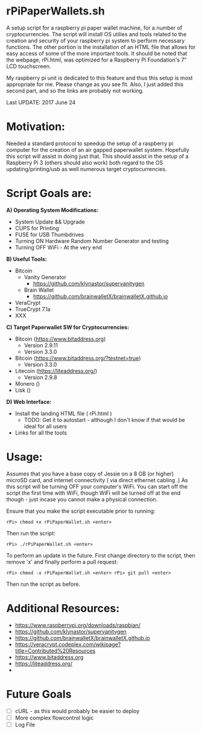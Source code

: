 # rPiPaperWallets.sh
A setup script for a raspberry pi paper wallet machine, for a number of cryptocurrencies. The script will install OS utilies and tools related to the creation and security of your raspberry pi system to perform necessary functions.  The other portion is the installation of an HTML file that allows for easy access of some of the more important tools.  It should be noted that the webpage, rPi.html, was optimized for a Raspberry Pi Foundation's 7" LCD touchscreen. 

My raspberry pi unit is dedicated to this feature and thus this setup is most appropriate for me.  Please change as you see fit.  Also, I just added this second part, and so the links are probably not working.

Last UPDATE:  2017 June 24 

# Motivation:

Needed a standard protocol to speedup the setup of a raspberry pi computer for the creation of an air gapped paperwallet system.  Hopefully this script will assist in doing just that.  This should assist in the setup of a Raspberry Pi 3 (others should also work) both regard to the OS updating/printing/usb as well numerous target cryptocurrencies.

# Script Goals are:

__A)  Operating System Modifications:__
* System Update && Upgrade
* CUPS for Printing
* FUSE for USB Thumbdrives
* Turning ON Hardware Random Number Generator and testing
* Turning OFF WiFi - At the very end

__B) Useful Tools:__
* Bitcoin 
  * Vanity Generator
    * https://github.com/klynastor/supervanitygen
  * Brain Wallet
    * https://github.com/brainwalletX/brainwalletX.github.io
* VeraCrypt
* TrueCrypt 7.1a
* XXX

__C) Target Paperwallet SW for Cryptocurrencies:__
* Bitcoin (https://www.bitaddress.org)
  * Version 2.9.11
  * Version 3.3.0
* Bitcoin (https://www.bitaddress.org/?testnet=true)
  * Version 3.3.0
* Litecoin (https://liteaddress.org/)
  * Version 2.9.8
* Monero ()
* Lisk ()

__D) Web Interface:__
* Install the landing HTML file ( rPi.html )
  * TODO: Get it to autostart - although I don't know if that would be ideal for all users
* Links for all the tools

# Usage:

Assumes that you have a base copy of Jessie on a 8 GB (or higher) microSD card, and internet connectivity ( via direct ethernet cabling .)  As this script will be turning OFF your computer's WiFi. You can start off the script the first time with WiFi, though WiFi will be turned off at the  end though - just incase you cannot make a physical connection. 

Ensure that you make the script executable prior to running:

`rPi> chmod +x rPiPaperWallet.sh <enter>`

Then run the script:

`rPi> ./rPiPaperWallet.sh <enter>`

To perform an update in the future.  First change directory to the script, then remove 'x' and finally perform a pull request:

`rPi> chmod -x rPiPaperWallet.sh <enter>
rPi> git pull <enter>`

Then run the script as before.

# Additional Resources:

* https://www.raspberrypi.org/downloads/raspbian/
* https://github.com/klynastor/supervanitygen
* https://github.com/brainwalletX/brainwalletX.github.io
* https://veracrypt.codeplex.com/wikipage?title=Contributed%20Resources
* https://www.bitaddress.org
* https://liteaddress.org/
* 

# Future Goals

- [ ] cURL - as this would probably be easier to deploy
- [ ] More complex flowcontrol logic
- [ ] Log File
